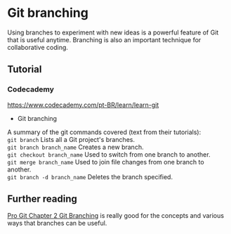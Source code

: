 # Git branching
Using branches to experiment with new ideas is a powerful feature of Git that is useful anytime. Branching is also an important technique for collaborative coding.

## Tutorial
### Codecademy
https://www.codecademy.com/pt-BR/learn/learn-git
  * Git branching

A summary of the git commands covered (text from their tutorials):\
`git branch` Lists all a Git project's branches.\
`git branch branch_name` Creates a new branch.\
`git checkout branch_name` Used to switch from one branch to another.\
`git merge branch_name` Used to join file changes from one branch to another.\
`git branch -d branch_name` Deletes the branch specified.

## Further reading
[Pro Git Chapter 2 Git Branching](https://git-scm.com/book/en/v2/Git-Branching-Branches-in-a-Nutshell) is really good for the concepts and various ways that branches can be useful.
